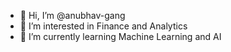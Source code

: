 - 👋 Hi, I’m @anubhav-gang
- 👀 I’m interested in Finance and Analytics
- 🌱 I’m currently learning Machine Learning and AI

<!---
anubhav-gang/anubhav-gang is a ✨ special ✨ repository because its `README.md` (this file) appears on your GitHub profile.
You can click the Preview link to take a look at your changes.
--->
